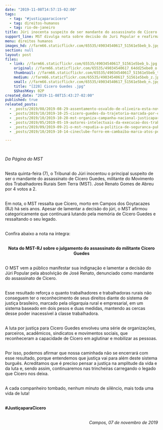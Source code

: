 ```yaml
---
date: "2019-11-08T14:57:15-02:00"
tags:
  - tag: "#justiçaparacícero"
  - tag: direitos-humanos
  - tag: rio-de-janeiro
title: Júri inocenta suspeito de ser mandante do assassinato de Cícero Guedes em Campos (RJ)
support_line: MST divulga nota sobre decisão do Juri Popular e reafirma que luta pela memória e pelo legado de Cícero continua
menu: direitos humanos
images_hd: //farm66.staticflickr.com/65535/49034540617_51561e5beb_b.jpg
section: null
layout: post
files:
  - link: //farm66.staticflickr.com/65535/49034540617_51561e5beb_b.jpg
    original: //farm66.staticflickr.com/65535/49034540617_64dd25ebe0_o.jpg
    thumbnail: //farm66.staticflickr.com/65535/49034540617_51561e5beb_t.jpg
    medium: //farm66.staticflickr.com/65535/49034540617_51561e5beb_z.jpg
    small: //farm66.staticflickr.com/65535/49034540617_51561e5beb_n.jpg
    title: "[228] Cicero Guedes .jpg"
    $$hashKey: 02P
created_date: "2019-11-08T15:43:27-02:00"
published: true
releated_posts:
  - _posts/2019/08/2019-08-29-assentamento-osvaldo-de-oliveira-esta-novamente-sob-ameaca-de-despejo.md
  - _posts/2019/10/2019-10-25-cicero-guedes-da-trajetoria-marcada-por-escravidao-a-militancia-no-mst.md
  - _posts/2019/10/2019-10-28-mst-organiza-campanha-nacional-justicaparacicero.md
  - _posts/2019/05/2019-05-19-autores-intelectuais-da-execucao-dos-trabalhadores-do-mst-na-paraiba-sao-presos.md
  - _posts/2019/09/2019-09-21-o-mst-repudia-a-politica-de-seguranca-publica-do-governo-witzel.md
  - _posts/2019/10/2019-10-14-cineclube-forro-em-cambaiba-marca-atos-por-justica-a-cicero-guedes.md

---
```

<p>&nbsp;</p>

<p><em>Da P&aacute;gina do MST</em></p>

<p><br />
Nesta quinta-feira (7), o&nbsp;Tribunal do J&uacute;ri inocentou o principal suspeito de ser o mandante do assassinato de C&iacute;cero Guedes, militante do Movimento dos Trabalhadores Rurais Sem Terra (MST). Jos&eacute; Renato Gomes de Abreu por 4 votos a 2.</p>

<p><br />
Em nota, o MST ressalta&nbsp;que C&iacute;cero, morto em Campos dos Goytacazes (RJ) h&aacute; seis anos. Apesar de lamentar a decis&atilde;o do j&uacute;ri, o MST afirmou categoricamente que continuar&aacute; lutando pela&nbsp;mem&oacute;ria de C&iacute;cero Guedes e ressaltando o seu legado.&nbsp;<br />
&nbsp;</p>

<p>Confira abaixo a nota na &iacute;ntegra:<br />
&nbsp;</p>

<p style="text-align: center;"><strong>Nota do MST-RJ sobre o julgamento do assassinato do militante C&iacute;cero Guedes</strong></p>

<p><br />
O MST vem a p&uacute;blico manifestar sua indigna&ccedil;&atilde;o e lamentar a decis&atilde;o do J&uacute;ri Popular pela absolvi&ccedil;&atilde;o de Jos&eacute; Renato, denunciado como mandante do assassinato de Cicero.<br />
&nbsp;</p>

<p>Esse resultado refor&ccedil;a o quanto trabalhadores e trabalhadoras rurais n&atilde;o conseguem ter o reconhecimento de seus direitos diante do sistema de justi&ccedil;a brasileiro, marcado pela oligarquia rural e empresarial, em um sistema baseado em dois pesos e duas medidas, mantendo as cercas desse poder inacess&iacute;vel &agrave; classe trabalhadora.<br />
&nbsp;</p>

<p>A luta por justi&ccedil;a para Cicero Guedes envolveu uma s&eacute;rie de organiza&ccedil;&otilde;es, parceiros, acad&ecirc;micos, sindicatos e movimentos sociais, que reconheceram a capacidade de C&iacute;cero em aglutinar e mobilizar as pessoas.<br />
&nbsp;</p>

<p>Por isso, podemos afirmar que nossa caminhada n&atilde;o se encerrar&aacute; com esse resultado, porque entendemos que justi&ccedil;a vai para al&eacute;m deste sistema burgu&ecirc;s. Acreditamos que &eacute; preciso&nbsp;pensar a justi&ccedil;a na amplitude da vida e da luta e, sendo assim, continuaremos nas trincheiras carregando o legado que C&iacute;cero nos deixa.<br />
&nbsp;</p>

<p>A cada companheiro tombado, nenhum minuto de sil&ecirc;ncio, mais toda uma vida de luta!<br />
&nbsp;</p>

<p><strong>#Justi&ccedil;aparaCicero</strong></p>

<p style="text-align: right;"><br />
<em>Campos, 07 de novembro de 2019</em></p>

